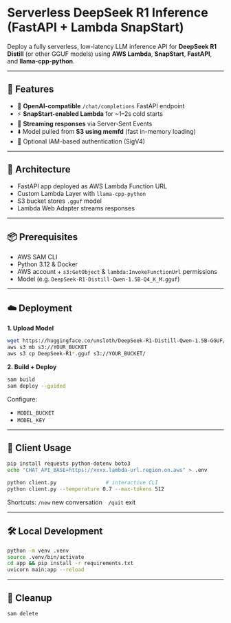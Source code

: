 # Serverless DeepSeek R1 Inference (FastAPI + Lambda SnapStart)

Deploy a fully serverless, low-latency LLM inference API for **DeepSeek R1 Distill** (or other GGUF models) using **AWS Lambda**, **SnapStart**, **FastAPI**, and **llama-cpp-python**.

---

## 🚀 Features

* 🔌 **OpenAI-compatible** `/chat/completions` FastAPI endpoint
* ⚡ **SnapStart-enabled Lambda** for \~1–2s cold starts
* 🔁 **Streaming responses** via Server-Sent Events
* ⬇️ Model pulled from **S3 using memfd** (fast in-memory loading)
* 🔐 Optional IAM-based authentication (SigV4)

---

## 🧱 Architecture

* FastAPI app deployed as AWS Lambda Function URL
* Custom Lambda Layer with `llama-cpp-python`
* S3 bucket stores `.gguf` model
* Lambda Web Adapter streams responses

---

## 📦 Prerequisites

* AWS SAM CLI
* Python 3.12 & Docker
* AWS account + `s3:GetObject` & `lambda:InvokeFunctionUrl` permissions
* Model (e.g. `DeepSeek-R1-Distill-Qwen-1.5B-Q4_K_M.gguf`)

---

## ☁️ Deployment

**1. Upload Model**

```bash
wget https://huggingface.co/unsloth/DeepSeek-R1-Distill-Qwen-1.5B-GGUF/resolve/main/DeepSeek-R1-Distill-Qwen-1.5B-Q4_K_M.gguf
aws s3 mb s3://YOUR_BUCKET
aws s3 cp DeepSeek-R1*.gguf s3://YOUR_BUCKET/
```

**2. Build + Deploy**

```bash
sam build
sam deploy --guided
```

Configure:

* `MODEL_BUCKET`
* `MODEL_KEY`

---

## 💬 Client Usage

```bash
pip install requests python-dotenv boto3
echo "CHAT_API_BASE=https://xxxx.lambda-url.region.on.aws" > .env

python client.py                # interactive CLI
python client.py --temperature 0.7 --max-tokens 512
```

Shortcuts:
`/new` new conversation `/quit` exit

---

## 🛠 Local Development

```bash
python -m venv .venv
source .venv/bin/activate
cd app && pip install -r requirements.txt
uvicorn main:app --reload
```

---

## 🧽 Cleanup

```bash
sam delete
```